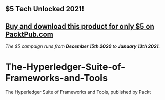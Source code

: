 ## $5 Tech Unlocked 2021!
[Buy and download this product for only $5 on PacktPub.com](https://www.packtpub.com/)
-----
*The $5 campaign         runs from __December 15th 2020__ to __January 13th 2021.__*

# The-Hyperledger-Suite-of-Frameworks-and-Tools
The Hyperledger Suite of Frameworks and Tools, published by Packt
